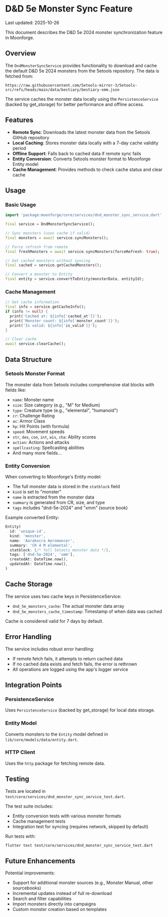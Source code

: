 # D&D 5e Monster Sync Feature

Last updated: 2025-10-26

This document describes the D&D 5e 2024 monster synchronization feature in Moonforge.

## Overview

The `DndMonsterSyncService` provides functionality to download and cache the default D&D 5e 2024 monsters from the 5etools repository. The data is fetched from:

```
https://raw.githubusercontent.com/5etools-mirror-3/5etools-src/refs/heads/main/data/bestiary/bestiary-xmm.json
```

The service caches the monster data locally using the `PersistenceService` (backed by get_storage) for better performance and offline access.

## Features

- **Remote Sync**: Downloads the latest monster data from the 5etools GitHub repository
- **Local Caching**: Stores monster data locally with a 7-day cache validity period
- **Offline Support**: Falls back to cached data if remote sync fails
- **Entity Conversion**: Converts 5etools monster format to Moonforge Entity model
- **Cache Management**: Provides methods to check cache status and clear cache

## Usage

### Basic Usage

```dart
import 'package:moonforge/core/services/dnd_monster_sync_service.dart';

final service = DndMonsterSyncService();

// Sync monsters (uses cache if valid)
final monsters = await service.syncMonsters();

// Force refresh from remote
final freshMonsters = await service.syncMonsters(forceRefresh: true);

// Get cached monsters without syncing
final cached = service.getCachedMonsters();

// Convert a monster to Entity
final entity = service.convertToEntity(monsterData, entityId);
```

### Cache Management

```dart
// Get cache information
final info = service.getCacheInfo();
if (info != null) {
  print('Cached at: ${info['cached_at']}');
  print('Monster count: ${info['monster_count']}');
  print('Is valid: ${info['is_valid']}');
}

// Clear cache
await service.clearCache();
```

## Data Structure

### 5etools Monster Format

The monster data from 5etools includes comprehensive stat blocks with fields like:
- `name`: Monster name
- `size`: Size category (e.g., "M" for Medium)
- `type`: Creature type (e.g., "elemental", "humanoid")
- `cr`: Challenge Rating
- `ac`: Armor Class
- `hp`: Hit Points (with formula)
- `speed`: Movement speeds
- `str`, `dex`, `con`, `int`, `wis`, `cha`: Ability scores
- `action`: Actions and attacks
- `spellcasting`: Spellcasting abilities
- And many more fields...

### Entity Conversion

When converting to Moonforge's Entity model:
- The full monster data is stored in the `statblock` field
- `kind` is set to "monster"
- `name` is extracted from the monster data
- `summary` is generated from CR, size, and type
- `tags` includes "dnd-5e-2024" and "xmm" (source book)

Example converted Entity:
```dart
Entity(
  id: 'unique-id',
  kind: 'monster',
  name: 'Aarakocra Aeromancer',
  summary: 'CR 4 M elemental',
  statblock: {/* full 5etools monster data */},
  tags: ['dnd-5e-2024', 'xmm'],
  createdAt: DateTime.now(),
  updatedAt: DateTime.now(),
)
```

## Cache Storage

The service uses two cache keys in PersistenceService:
- `dnd_5e_monsters_cache`: The actual monster data array
- `dnd_5e_monsters_cache_timestamp`: Timestamp of when data was cached

Cache is considered valid for 7 days by default.

## Error Handling

The service includes robust error handling:
- If remote fetch fails, it attempts to return cached data
- If no cached data exists and fetch fails, the error is rethrown
- All operations are logged using the app's logger service

## Integration Points

### PersistenceService
Uses `PersistenceService` (backed by get_storage) for local data storage.

### Entity Model
Converts monsters to the `Entity` model defined in `lib/core/models/data/entity.dart`.

### HTTP Client
Uses the `http` package for fetching remote data.

## Testing

Tests are located in `test/core/services/dnd_monster_sync_service_test.dart`.

The test suite includes:
- Entity conversion tests with various monster formats
- Cache management tests
- Integration test for syncing (requires network, skipped by default)

Run tests with:
```bash
flutter test test/core/services/dnd_monster_sync_service_test.dart
```

## Future Enhancements

Potential improvements:
- Support for additional monster sources (e.g., Monster Manual, other sourcebooks)
- Incremental updates instead of full re-download
- Search and filter capabilities
- Import monsters directly into campaigns
- Custom monster creation based on templates
